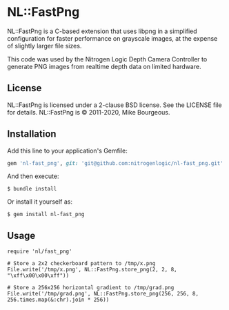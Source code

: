 # NL::FastPng

NL::FastPng is a C-based extension that uses libpng in a simplified
configuration for faster performance on grayscale images, at the expense
of slightly larger file sizes.

This code was used by the Nitrogen Logic Depth Camera Controller to generate
PNG images from realtime depth data on limited hardware.

## License

NL::FastPng is licensed under a 2-clause BSD license.  See the LICENSE file for
details.  NL::FastPng is &copy; 2011-2020, Mike Bourgeous.

## Installation

Add this line to your application's Gemfile:

```ruby
gem 'nl-fast_png', git: 'git@github.com:nitrogenlogic/nl-fast_png.git'
```

And then execute:

    $ bundle install

Or install it yourself as:

    $ gem install nl-fast_png

## Usage

```
require 'nl/fast_png'

# Store a 2x2 checkerboard pattern to /tmp/x.png
File.write('/tmp/x.png', NL::FastPng.store_png(2, 2, 8, "\xff\x00\x00\xff"))

# Store a 256x256 horizontal gradient to /tmp/grad.png
File.write('/tmp/grad.png', NL::FastPng.store_png(256, 256, 8, 256.times.map(&:chr).join * 256))
```
